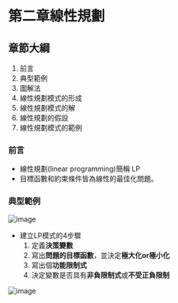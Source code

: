 # 第二章線性規劃
## 章節大綱
1. 前言
2. 典型範例
3. 圖解法
4. 線性規劃模式的形成
5. 線性規劃模式的解
6. 線性規劃的假設
7. 線性規劃模式的範例

### 前言
* 線性規劃(linear programming)簡稱 LP
* 目標函數和約束條件皆為線性的最佳化問題。
### 典型範例
![image](https://user-images.githubusercontent.com/62127656/153816101-9b08b063-5569-49b2-a957-8851a0c593a6.png)
* 建立LP模式的4步驟
  1. 定義**決策變數**
  2. 寫出**問題的目標函數**，並決定**極大化or極小化**
  3. 寫出個**功能限制式**
  4. 決定變數是否具有**非負限制式**或**不受正負限制**

![image](https://user-images.githubusercontent.com/62127656/153816716-5ad83348-28f7-4139-ab70-9a96a137b8f3.png)
